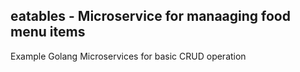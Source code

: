 ## eatables - Microservice for manaaging food menu items

Example Golang Microservices for basic CRUD operation